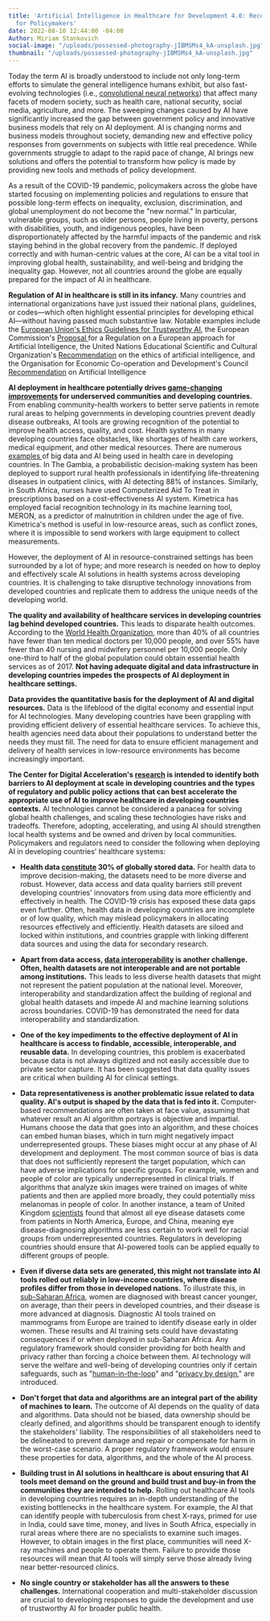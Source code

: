 ```yaml
---
title: 'Artificial Intelligence in Healthcare for Development 4.0: Recommendations
  for Policymakers'
date: 2022-08-10 12:44:00 -04:00
Author: Miriam Stankovich
social-image: "/uploads/possessed-photography-jIBMSMs4_kA-unsplash.jpg"
thumbnail: "/uploads/possessed-photography-jIBMSMs4_kA-unsplash.jpg"
---
```


Today the term AI is broadly understood to include not only long-term efforts to simulate the general intelligence humans exhibit, but also fast-evolving technologies (i.e., [convolutional neural networks](https://www.ibm.com/cloud/learn/convolutional-neural-networks)) that affect many facets of modern society, such as health care, national security, social media, agriculture, and more. The sweeping changes caused by AI have significantly increased the gap between government policy and innovative business models that rely on AI deployment. AI is changing norms and business models throughout society, demanding new and effective policy responses from governments on subjects with little real precedence. While governments struggle to adapt to the rapid pace of change, AI brings new solutions and offers the potential to transform how policy is made by providing new tools and methods of policy development. 

As a result of the COVID-19 pandemic, policymakers across the globe have started focus­ing on implementing policies and regulations to ensure that possible long-term effects on inequality, exclusion, discrimination, and global unemployment do not become the "new normal." In particular, vulnerable groups, such as older persons, people living in poverty, persons with disabilities, youth, and indigenous peoples, have been disproportionately af­fected by the harmful impacts of the pandemic and risk staying behind in the global recov­ery from the pandemic. If deployed correctly and with human-centric values at the core, AI can be a vital tool in improving global health, sustainability, and well-being and bridging the inequality gap. However, not all countries around the globe are equally prepared for the impact of AI in healthcare.

<!--more-->

**Regulation of AI in healthcare is still in its infancy.** Many countries and international organizations have just issued their national plans, guidelines, or codes—which often highlight essential principles for developing ethical AI—without having passed much substantive law. Notable examples include the [European Union's Ethics Guidelines for Trustworthy AI](https://digital-strategy.ec.europa.eu/en/library/ethics-guidelines-trustworthy-ai), the European Commission's [Proposal ](https://digital-strategy.ec.europa.eu/en/policies/european-approach-artificial-intelligence)for a Regulation on a European approach for Artificial Intelligence, the United Nations Educational Scientific and Cultural Organization's [Recommendation](https://en.unesco.org/artificial-intelligence/ethics) on the ethics of artificial intelligence, and the Organisation for Economic Co-operation and Development's Council [Recommendation](https://www.oecd.org/digital/artificial-intelligence/#:~:text=The%20OECD%20Principles%20on%20Artificial,human%20rights%20and%20democratic%20values) on Artificial Intelligence

**AI deployment in healthcare potentially drives [game-changing improvements](https://www.atlanticcouncil.org/content-series/smart-partnerships/building-a-collaborative-ecosystem-for-ai-in-healthcare-in-low-and-middle-income-economies/) for underserved communities and developing countries.** From enabling community-health workers to better serve patients in remote rural areas to helping governments in developing countries prevent deadly disease outbreaks, AI tools are growing recognition of the potential to improve health access, quality, and cost. Health systems in many developing countries face obstacles, like shortages of health care workers, medical equipment, and other medical resources. There are numerous [examples ](https://www.itu.int/hub/publication/d-tnd-02-2021/)of big data and AI being used in health care in developing countries. In The Gambia, a probabilistic decision-making system has been deployed to support rural health professionals in identifying life-threatening diseases in outpatient clinics, with AI detecting 88% of instances. Similarly, in South Africa, nurses have used Computerized Aid To Treat in prescriptions based on a cost-effectiveness AI system. Kimetrica has employed facial recognition technology in its machine learning tool, MERON, as a predictor of malnutrition in children under the age of five. Kimetrica's method is useful in low-resource areas, such as conflict zones, where it is impossible to send workers with large equipment to collect measurements.

However, the deployment of AI in resource-constrained settings has been surrounded by a lot of hype; and more research is needed on how to deploy and effectively scale AI solutions in health systems across developing countries. It is challenging to take disruptive technology innovations from developed countries and replicate them to address the unique needs of the developing world.

**The quality and availability of healthcare services in developing countries lag behind developed countries.** This leads to disparate health outcomes. According to the [World Health Organization](https://www.who.int/news-room/detail/13-05-2020-people-living-longer-and-healthier-lives-but-covid-19-threatens-to-throw-progress-off-track), more than 40% of all countries have fewer than ten medical doctors per 10,000 people, and over 55% have fewer than 40 nursing and midwifery personnel per 10,000 people. Only one-third to half of the global population could obtain essential health services as of 2017. **Not having adequate digital and data infrastructure in developing countries impedes the prospects of AI deployment in healthcare settings.**

**Data provides the quantitative basis for the deployment of AI and digital resources.** Data is the lifeblood of the digital economy and essential input for AI technologies. Many developing countries have been grappling with providing efficient delivery of essential healthcare services. To achieve this, health agencies need data about their populations to understand better the needs they must fill. The need for data to ensure efficient management and delivery of health services in low-resource environments has become increasingly important.

**The Center for Digital Acceleration's [research](https://www.dai.com/our-work/solutions/digital-acceleration-solutions/cda-insights) is intended to identify both barriers to AI deployment at scale in developing countries and the types of regulatory and public policy actions that can best accelerate the appropriate use of AI to improve healthcare in developing countries contexts.** AI technologies cannot be considered a panacea for solving global health challenges, and scaling these technologies have risks and tradeoffs. Therefore, adopting, accelerating, and using AI should strengthen local health systems and be owned and driven by local communities. Policymakers and regulators need to consider the following when deploying AI in developing countries' healthcare systems: 

* **Health data [constitute](https://datasaveslives.eu/) 30% of globally stored data.** For health data to improve decision-making, the datasets need to be more diverse and robust. However, data access and data quality barriers still prevent developing countries' innovators from using data more efficiently and effectively in health. The COVID-19 crisis has exposed these data gaps even further. Often, health data in developing countries are incomplete or of low quality, which may mislead policymakers in allocating resources effectively and efficiently. Health datasets are siloed and locked within institutions, and countries grapple with linking different data sources and using the data for secondary research.  
* **Apart from data access, [data interoperability](https://www.itu.int/pub/D-TND-02) is another challenge. Often, health datasets are not interoperable and are not portable among institutions.** This leads to less diverse health datasets that might not represent the patient population at the national level. Moreover, interoperability and standardization affect the building of regional and global health datasets and impede AI and machine learning solutions across boundaries. COVID-19 has demonstrated the need for data interoperability and standardization. 

* **One of the key impediments to the effective deployment of AI in healthcare is access to findable, accessible, interoperable, and reusable data.** In developing countries, this problem is exacerbated because data is not always digitized and not easily accessible due to private sector capture. It has been suggested that data quality issues are critical when building AI for clinical settings. 

* **Data representativeness is another problematic issue related to data quality. AI's output is shaped by the data that is fed into it.** Computer-based recommendations are often taken at face value, assuming that whatever result an AI algorithm portrays is objective and impartial. Humans choose the data that goes into an algorithm, and these choices can embed human biases, which in turn might negatively impact underrepresented groups. These biases might occur at any phase of AI development and deployment. The most common source of bias is data that does not sufficiently represent the target population, which can have adverse implications for specific groups. For example, women and people of color are typically underrepresented in clinical trials. If algorithms that analyze skin images were trained on images of white patients and then are applied more broadly, they could potentially miss melanomas in people of color. In another instance, a team of United Kingdom [scientists](https://www.theatlantic.com/health/archive/2018/08/machine-learning-dermatology-skin-color/567619/) found that almost all eye disease datasets come from patients in North America, Europe, and China, meaning eye disease-diagnosing algorithms are less certain to work well for racial groups from underrepresented countries. Regulators in developing countries should ensure that AI-powered tools can be applied equally to different groups of people. 

* **Even if diverse data sets are generated, this might not translate into AI tools rolled out reliably in low-income countries, where disease profiles differ from those in developed nations.** To illustrate this, in [sub-Saharan Africa](https://www.nature.com/articles/d41586-019-02872-2), women are diagnosed with breast cancer younger, on average, than their peers in developed countries, and their dis­ease is more advanced at diagnosis. Diagnostic AI tools trained on mammograms from Europe are trained to identify disease early in older women. These results and AI training sets could have devastating consequences if or when deployed in sub-Saharan Africa. Any regulatory framework should consider providing for both health and privacy rather than forcing a choice between them. AI technology will serve the welfare and well-being of developing countries only if certain safeguards, such as "[human-in-the-loop](https://humansintheloop.org/what-is-a-human-in-the-loop/)" and "[privacy by design](https://humansintheloop.org/what-is-a-human-in-the-loop/)," are introduced. 

* **Don't forget that data and algorithms are an integral part of the ability of machines to learn.** The outcome of AI depends on the quality of data and algorithms. Data should not be biased, data ownership should be clearly defined, and algorithms should be transparent enough to identify the stakeholders' liability. The responsibilities of all stakeholders need to be delineated to prevent damage and repair or compensate for harm in the worst-case scenario. A proper regulatory framework would ensure these properties for data, algorithms, and the whole of the AI process.

* **Building trust in AI solutions in healthcare is about ensuring that AI tools meet demand on the ground and build trust and buy-in from the communities they are intended to help.** Rolling out healthcare AI tools in developing countries requires an in-depth understanding of the existing bottlenecks in the healthcare system. For example, the AI that can identify people with tuberculosis from chest X-rays, primed for use in India, could save time, money, and lives in South Africa, especially in rural areas where there are no specialists to examine such images. However, to obtain images in the first place, communities will need X-ray machines and people to operate them. Failure to provide those resources will mean that AI tools will simply serve those already living near better-resourced clinics.

* **No single country or stakeholder has all the answers to these challenges.** International cooperation and multi-stakeholder discussion are crucial to developing responses to guide the development and use of trustworthy AI for broader public health. 